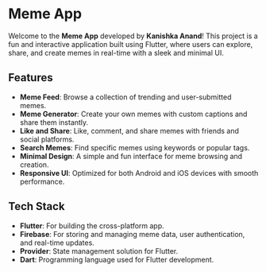 <h1>Meme App</h1>

<p>Welcome to the <strong>Meme App</strong> developed by <strong>Kanishka Anand</strong>! This project is a fun and interactive application built using Flutter, where users can explore, share, and create memes in real-time with a sleek and minimal UI.</p>

<h2>Features</h2>
<ul>
  <li><strong>Meme Feed</strong>: Browse a collection of trending and user-submitted memes.</li>
  <li><strong>Meme Generator</strong>: Create your own memes with custom captions and share them instantly.</li>
  <li><strong>Like and Share</strong>: Like, comment, and share memes with friends and social platforms.</li>
  <li><strong>Search Memes</strong>: Find specific memes using keywords or popular tags.</li>
  <li><strong>Minimal Design</strong>: A simple and fun interface for meme browsing and creation.</li>
  <li><strong>Responsive UI</strong>: Optimized for both Android and iOS devices with smooth performance.</li>
</ul>

<h2>Tech Stack</h2>
<ul>
  <li><strong>Flutter</strong>: For building the cross-platform app.</li>
  <li><strong>Firebase</strong>: For storing and managing meme data, user authentication, and real-time updates.</li>
  <li><strong>Provider</strong>: State management solution for Flutter.</li>
  <li><strong>Dart</strong>: Programming language used for Flutter development.</li>
</ul>
